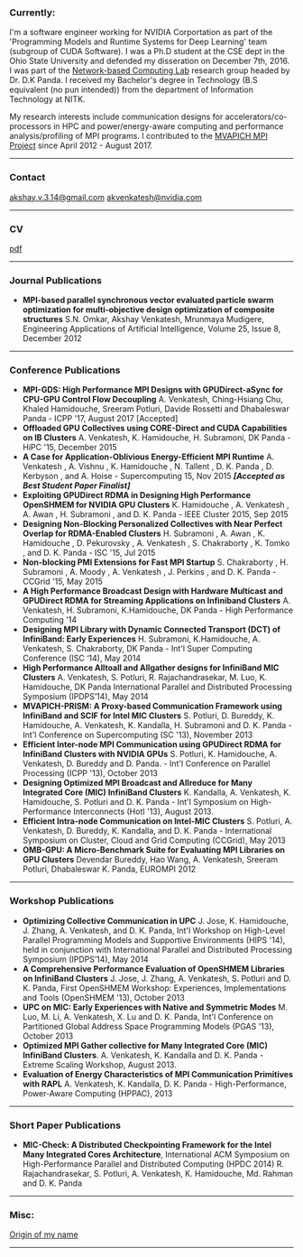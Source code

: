 ### Currently:

I'm a software engineer working for NVIDIA Corportation as part of the 'Programming Models and Runtime Systems for Deep Learning' team (subgroup of CUDA Software). I was a Ph.D student at the CSE dept in the Ohio State University and defended my disseration on December 7th, 2016. I was part of the [Network-based Computing Lab](http://nowlab.cse.ohio-state.edu/) research group headed by Dr. D.K Panda. I received my Bachelor's degree in Technology (B.S equivalent (no pun intended)) from the department of Information Technology at NITK.

My research interests include communication designs for accelerators/co-processors in HPC and power/energy-aware computing and performance analysis/profiling of MPI programs. I contributed to the [MVAPICH MPI Project](http://mvapich.cse.ohio-state.edu/) since April 2012 - August 2017.

***

### Contact
akshay.v.3.14@gmail.com
akvenkatesh@nvidia.com

***

### CV
[pdf](./header.pdf)

***

### Journal Publications
* **MPI-based parallel synchronous vector evaluated particle swarm optimization for multi-objective design optimization of composite structures** S.N. Omkar, Akshay Venkatesh, Mrunmaya Mudigere, Engineering Applications of Artificial Intelligence, Volume 25, Issue 8, December 2012

***

### Conference Publications
* **MPI-GDS: High Performance MPI Designs with GPUDirect-aSync for CPU-GPU Control Flow Decoupling**
 A. Venkatesh, Ching-Hsiang Chu, Khaled Hamidouche, Sreeram Potluri, Davide Rossetti and Dhabaleswar Panda - ICPP '17, August 2017 [Accepted]
* **Offloaded GPU Collectives using CORE-Direct and CUDA Capabilities on IB Clusters** A. Venkatesh, K. Hamidouche, H. Subramoni, DK Panda - HiPC '15, December 2015
* **A Case for Application-Oblivious Energy-Efficient MPI Runtime** A. Venkatesh , A. Vishnu , K. Hamidouche , N. Tallent , D. K. Panda , D. Kerbyson , and A. Hoise - Supercomputing 15, Nov 2015 **_[Accepted as Best Student Paper Finalist]_**
* **Exploiting GPUDirect RDMA in Designing High Performance OpenSHMEM for NVIDIA GPU Clusters** 
K. Hamidouche , A. Venkatesh , A. Awan , H. Subramoni , and D. K. Panda - IEEE Cluster 2015, Sep 2015
* **Designing Non-Blocking Personalized Collectives with Near Perfect Overlap for RDMA-Enabled Clusters**
H. Subramoni , A. Awan , K. Hamidouche , D. Pekurovsky , A. Venkatesh , S. Chakraborty , K. Tomko , and D. K. Panda - ISC '15, Jul 2015
* **Non-blocking PMI Extensions for Fast MPI Startup** S. Chakraborty , H. Subramoni , A. Moody , A. Venkatesh , J. Perkins , and D. K. Panda - CCGrid '15, May 2015
* **A High Performance Broadcast Design with Hardware Multicast and GPUDirect RDMA for Streaming Applications on Infiniband Clusters** A. Venkatesh, H. Subramoni, K.Hamidouche, DK Panda - High Performance Computing '14
* **Designing MPI Library with Dynamic Connected Transport (DCT) of InfiniBand: Early Experiences** H. Subramoni, K.Hamidouche, A. Venkatesh, S. Chakraborty, DK Panda - Int'l Super Computing Conference (ISC ‘14), May 2014
* **High Performance Alltoall and Allgather designs for InfiniBand MIC Clusters**
A. Venkatesh, S. Potluri, R. Rajachandrasekar, M. Luo, K. Hamidouche, DK Panda  International Parallel and Distributed Processing Symposium (IPDPS’14), May 2014
* **MVAPICH-PRISM: A Proxy-based Communication Framework using InfiniBand and SCIF for Intel MIC Clusters** S. Potluri, D. Bureddy, K. Hamidouche, A. Venkatesh, K. Kandalla, H. Subramoni and D. K. Panda - Int'l Conference on Supercomputing (SC '13), November 2013
* **Efficient Inter-node MPI Communication using GPUDirect RDMA for InfiniBand Clusters with NVIDIA GPUs** S. Potluri, K. Hamidouche, A. Venkatesh, D. Bureddy and D. Panda. - Int'l Conference on Parallel Processing (ICPP '13), October 2013
* **Designing Optimized MPI Broadcast and Allreduce for Many Integrated Core (MIC) InfiniBand Clusters** K. Kandalla, A. Venkatesh, K. Hamidouche, S. Potluri and D. K. Panda - Int'l Symposium on High-Performance Interconnects (HotI '13), August 2013.
* **Efficient Intra-node Communication on Intel-MIC Clusters** S. Potluri, A. Venkatesh, D. Bureddy, K. Kandalla, and D. K. Panda - International Symposium on Cluster, Cloud and Grid Computing (CCGrid), May 2013
* **OMB-GPU: A Micro-Benchmark Suite for Evaluating MPI Libraries on GPU Clusters** Devendar Bureddy, Hao Wang, A. Venkatesh, Sreeram Potluri, Dhabaleswar K. Panda, EUROMPI 2012

***

### Workshop Publications
* **Optimizing Collective Communication in UPC** J. Jose, K. Hamidouche, J. Zhang, A. Venkatesh, and D. K. Panda, Int'l Workshop on High-Level Parallel Programming Models and Supportive Environments (HIPS '14), held in conjunction with International Parallel and Distributed Processing Symposium (IPDPS’14), May 2014
* **A Comprehensive Performance Evaluation of OpenSHMEM Libraries on InfiniBand Clusters** J. Jose, J. Zhang, A. Venkatesh, S. Potluri and D. K. Panda, First OpenSHMEM Workshop: Experiences, Implementations and Tools (OpenSHMEM '13), October 2013
* **UPC on MIC: Early Experiences with Native and Symmetric Modes** M. Luo, M. Li, A. Venkatesh, X. Lu and D. K. Panda, Int'l Conference on Partitioned Global Address Space Programming Models (PGAS '13), October 2013
* **Optimized MPI Gather collective for Many Integrated Core (MIC) InfiniBand Clusters**. A. Venkatesh, K. Kandalla and D. K. Panda - Extreme Scaling Workshop, August 2013.
* **Evaluation of Energy Characteristics of MPI Communication Primitives with RAPL** A. Venkatesh, K. Kandalla, D. K. Panda - High-Performance, Power-Aware Computing (HPPAC), 2013

***

### Short Paper Publications
* **MIC-Check: A Distributed Checkpointing Framework for the Intel Many Integrated Cores Architecture**,
International ACM Symposium on High-Performance Parallel and Distributed Computing (HPDC 2014) R. Rajachandrasekar, S. Potluri, A. Venkatesh, K. Hamidouche, Md. Rahman and D. K. Panda

***

### Misc:
[Origin of my name](https://en.wikipedia.org/wiki/Akshaya_Patra)
***
